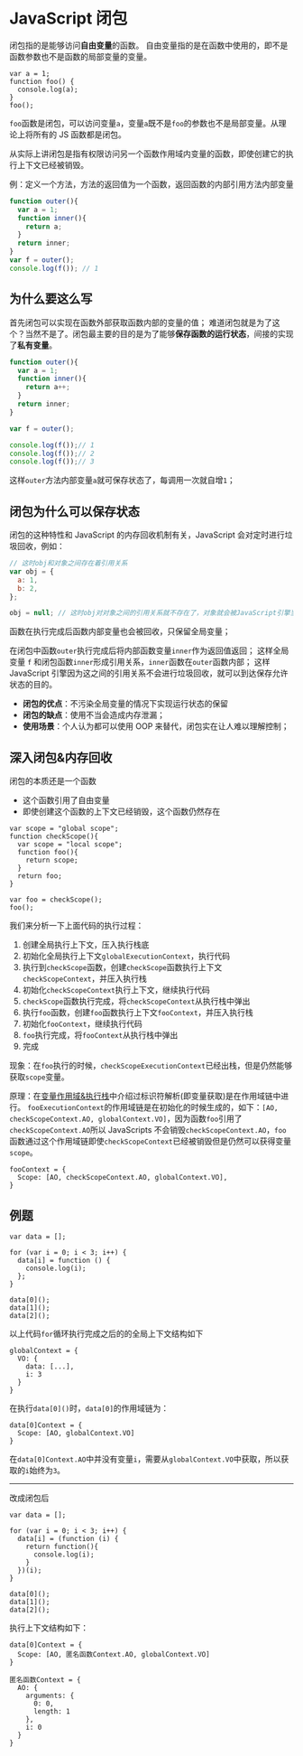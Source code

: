 # JavaScript 闭包

闭包指的是能够访问**自由变量**的函数。
自由变量指的是在函数中使用的，即不是函数参数也不是函数的局部变量的变量。

```JS
var a = 1;
function foo() {
  console.log(a);
}
foo();
```

`foo`函数是闭包，可以访问变量`a`，变量`a`既不是`foo`的参数也不是局部变量。从理论上将所有的 JS 函数都是闭包。

从实际上讲闭包是指有权限访问另一个函数作用域内变量的函数，即使创建它的执行上下文已经被销毁。

例：定义一个方法，方法的返回值为一个函数，返回函数的内部引用方法内部变量

```JavaScript
function outer(){
  var a = 1;
  function inner(){
    return a;
  }
  return inner;
}
var f = outer();
console.log(f()); // 1
```

## 为什么要这么写

首先闭包可以实现在函数外部获取函数内部的变量的值；
难道闭包就是为了这个？当然不是了。闭包最主要的目的是为了能够**保存函数的运行状态**，间接的实现了**私有变量**。

```JavaScript
function outer(){
  var a = 1;
  function inner(){
    return a++;
  }
  return inner;
}

var f = outer();

console.log(f());// 1
console.log(f());// 2
console.log(f());// 3
```

这样`outer`方法内部变量`a`就可保存状态了，每调用一次就自增`1`；

## 闭包为什么可以保存状态

闭包的这种特性和 JavaScript 的内存回收机制有关，JavaScript 会对定时进行垃圾回收，例如：

```js
// 这时obj和对象之间存在着引用关系
var obj = {
  a: 1,
  b: 2,
};

obj = null; // 这时obj对对象之间的引用关系就不存在了，对象就会被JavaScript引擎当作垃圾消耗
```

函数在执行完成后函数内部变量也会被回收，只保留全局变量；

在闭包中函数`outer`执行完成后将内部函数变量`inner`作为返回值返回；
这样全局变量 `f` 和闭包函数`inner`形成引用关系，`inner`函数在`outer`函数内部；
这样 JavaScript 引擎因为这之间的引用关系不会进行垃圾回收，就可以到达保存允许状态的目的。

- **闭包的优点**：不污染全局变量的情况下实现运行状态的保留
- **闭包的缺点**：使用不当会造成内存泄漏；
- **使用场景**：个人认为都可以使用 OOP 来替代，闭包实在让人难以理解控制；

## 深入闭包&内存回收

闭包的本质还是一个函数

- 这个函数引用了自由变量
- 即使创建这个函数的上下文已经销毁，这个函数仍然存在

```JS
var scope = "global scope";
function checkScope(){
  var scope = "local scope";
  function foo(){
    return scope;
  }
  return foo;
}

var foo = checkScope();
foo();
```

我们来分析一下上面代码的执行过程：

1. 创建全局执行上下文，压入执行栈底
2. 初始化全局执行上下文`globalExecutionContext`，执行代码
3. 执行到`checkScope`函数，创建`checkScope`函数执行上下文`checkScopeContext`，并压入执行栈
4. 初始化`checkScopeContext`执行上下文，继续执行代码
5. `checkScope`函数执行完成，将`checkScopeContext`从执行栈中弹出
6. 执行`foo`函数，创建`foo`函数执行上下文`fooContext`，并压入执行栈
7. 初始化`fooContext`，继续执行代码
8. `foo`执行完成，将`fooContext`从执行栈中弹出
9. 完成

现象：在`foo`执行的时候，`checkScopeExecutionContext`已经出栈，但是仍然能够获取`scope`变量。

原理：在[变量作用域&执行栈](./02-变量作用域&执行栈.md)中介绍过标识符解析(即变量获取)是在作用域链中进行。
`fooExecutionContext`的作用域链是在初始化的时候生成的，如下：`[AO, checkScopeContext.AO, globalContext.VO]`，因为函数`foo`引用了`checkScopeContext.AO`所以 JavaScripts 不会销毁`checkScopeContext.AO`，`foo`函数通过这个作用域链即使`checkScopeContext`已经被销毁但是仍然可以获得变量`scope`。

```JS
fooContext = {
  Scope: [AO, checkScopeContext.AO, globalContext.VO],
}
```

## 例题

```JS
var data = [];

for (var i = 0; i < 3; i++) {
  data[i] = function () {
    console.log(i);
  };
}

data[0]();
data[1]();
data[2]();
```

以上代码`for`循环执行完成之后的的全局上下文结构如下

```JS
globalContext = {
  VO: {
    data: [...],
    i: 3
  }
}
```

在执行`data[0]()`时，`data[0]`的作用域链为：

```JS
data[0]Context = {
  Scope: [AO, globalContext.VO]
}
```

在`data[0]Context.AO`中并没有变量`i`，需要从`globalContext.VO`中获取，所以获取的`i`始终为`3`。

---

改成闭包后

```JS
var data = [];

for (var i = 0; i < 3; i++) {
  data[i] = (function (i) {
    return function(){
      console.log(i);
    }
  })(i);
}

data[0]();
data[1]();
data[2]();
```

执行上下文结构如下：

```JS
data[0]Context = {
  Scope: [AO, 匿名函数Context.AO, globalContext.VO]
}

匿名函数Context = {
  AO: {
    arguments: {
      0: 0,
      length: 1
    },
    i: 0
  }
}
```
